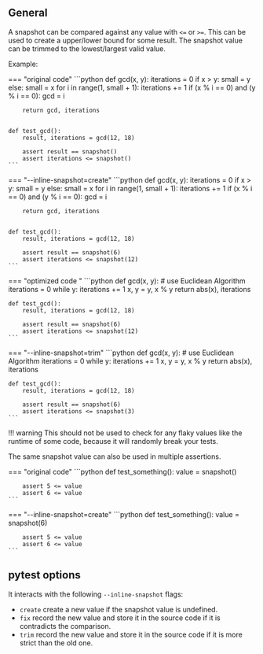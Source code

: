 ## General

A snapshot can be compared against any value with `<=` or `>=`.
This can be used to create a upper/lower bound for some result.
The snapshot value can be trimmed to the lowest/largest valid value.

Example:

=== "original code"
    <!-- inline-snapshot: outcome-passed=1 outcome-errors=1 -->
    ```python
    def gcd(x, y):
        iterations = 0
        if x > y:
            small = y
        else:
            small = x
        for i in range(1, small + 1):
            iterations += 1
            if (x % i == 0) and (y % i == 0):
                gcd = i

        return gcd, iterations


    def test_gcd():
        result, iterations = gcd(12, 18)

        assert result == snapshot()
        assert iterations <= snapshot()
    ```

=== "--inline-snapshot=create"
    <!-- inline-snapshot: create outcome-passed=1 -->
    ```python
    def gcd(x, y):
        iterations = 0
        if x > y:
            small = y
        else:
            small = x
        for i in range(1, small + 1):
            iterations += 1
            if (x % i == 0) and (y % i == 0):
                gcd = i

        return gcd, iterations


    def test_gcd():
        result, iterations = gcd(12, 18)

        assert result == snapshot(6)
        assert iterations <= snapshot(12)
    ```

=== "optimized code "
    <!-- inline-snapshot: outcome-passed=1 -->
    ```python
    def gcd(x, y):
        # use Euclidean Algorithm
        iterations = 0
        while y:
            iterations += 1
            x, y = y, x % y
        return abs(x), iterations


    def test_gcd():
        result, iterations = gcd(12, 18)

        assert result == snapshot(6)
        assert iterations <= snapshot(12)
    ```

=== "--inline-snapshot=trim"
    <!-- inline-snapshot: trim outcome-passed=1 -->
    ```python
    def gcd(x, y):
        # use Euclidean Algorithm
        iterations = 0
        while y:
            iterations += 1
            x, y = y, x % y
        return abs(x), iterations


    def test_gcd():
        result, iterations = gcd(12, 18)

        assert result == snapshot(6)
        assert iterations <= snapshot(3)
    ```

!!! warning
    This should not be used to check for any flaky values like the runtime of some code, because it will randomly break your tests.

The same snapshot value can also be used in multiple assertions.

=== "original code"
    <!-- inline-snapshot: outcome-passed=1 outcome-errors=1 -->
    ```python
    def test_something():
        value = snapshot()

        assert 5 <= value
        assert 6 <= value
    ```
=== "--inline-snapshot=create"
    <!-- inline-snapshot: create outcome-passed=1 -->
    ```python
    def test_something():
        value = snapshot(6)

        assert 5 <= value
        assert 6 <= value
    ```

## pytest options

It interacts with the following `--inline-snapshot` flags:

- `create` create a new value if the snapshot value is undefined.
- `fix` record the new value and store it in the source code if it is contradicts the comparison.
- `trim` record the new value and store it in the source code if it is more strict than the old one.
